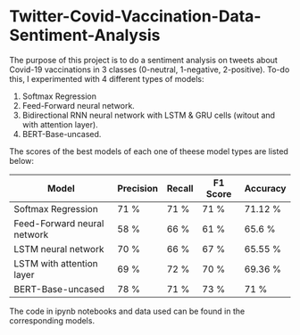 # Twitter-Covid-Vaccination-Data-Sentiment-Analysis

The purpose of this project is to do a sentiment analysis on tweets about Covid-19 vaccinations in 3 classes (0-neutral, 1-negative, 2-positive). 
To-do this, I experimented with 4 different types of models:

1. Softmax Regression
2. Feed-Forward neural network.
3. Bidirectional RNN neural network with LSTM & GRU cells (witout and with attention layer).
4. BERT-Base-uncased.


The scores of the best models of each one of theese model types are listed below:

| Model       | Precision   | Recall        | F1 Score | Accuracy | 
| ----------- | ----------- | ------------- | ------ | ------- |
| Softmax Regression | 71 % | 71 %  | 71 % | 71.12 % |
| Feed-Forward neural network   | 58 % |  66 % |  61 % | 65.6 % |
| LSTM neural network | 70 % | 66 % | 67 %  | 65.55 % |
| LSTM with attention layer | 69 % | 72 % | 70 % | 69.36 % |
| BERT-Base-uncased | 78 % | 71 % | 73 % | 71 % |

The code in ipynb notebooks and data used can be found in the corresponding models.

